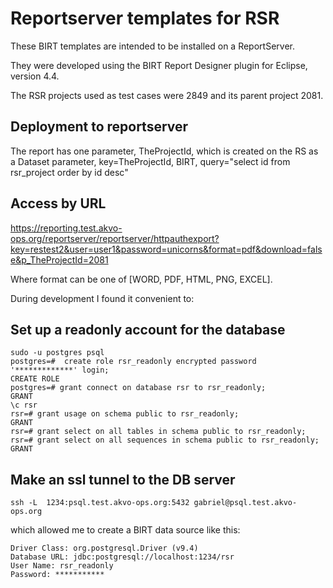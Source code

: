 # Reportserver templates for RSR

These BIRT templates are intended to be installed on a ReportServer.

They were developed using the BIRT Report Designer plugin for Eclipse, version 4.4.

The RSR projects used as test cases were 2849 and its parent project 2081.


## Deployment to reportserver
The report has one parameter, TheProjectId, which is created on the RS as a Dataset parameter, key=TheProjectId, BIRT, query="select id from rsr_project order by id desc"



## Access by URL

https://reporting.test.akvo-ops.org/reportserver/reportserver/httpauthexport?key=restest2&user=user1&password=unicorns&format=pdf&download=false&p_TheProjectId=2081

Where format can be one of [WORD, PDF, HTML, PNG, EXCEL].


During development I found it convenient to:

## Set up a readonly account for the database
```
sudo -u postgres psql
postgres=#  create role rsr_readonly encrypted password '*************' login;
CREATE ROLE
postgres=# grant connect on database rsr to rsr_readonly;
GRANT
\c rsr
rsr=# grant usage on schema public to rsr_readonly;
GRANT
rsr=# grant select on all tables in schema public to rsr_readonly;
rsr=# grant select on all sequences in schema public to rsr_readonly;
GRANT
```


## Make an ssl tunnel to the DB server

```
ssh -L  1234:psql.test.akvo-ops.org:5432 gabriel@psql.test.akvo-ops.org
```
which allowed me to create a BIRT data source like this:
```
Driver Class: org.postgresql.Driver (v9.4)
Database URL: jdbc:postgresql://localhost:1234/rsr
User Name: rsr_readonly
Password: ***********
```






